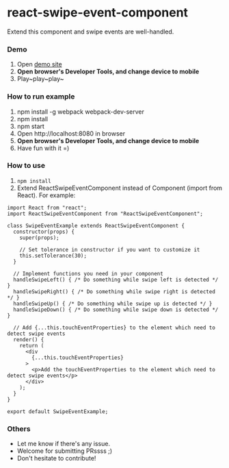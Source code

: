 # react-swipe-event-component
Extend this component and swipe events are well-handled.

### Demo
1. Open [demo site](https://malikid.github.io/react-swipe-event-component/example)
2. **Open browser's Developer Tools, and change device to mobile**
3. Play~play~play~

### How to run example
1. npm install -g webpack webpack-dev-server
2. npm install
3. npm start
4. Open http://localhost:8080 in browser
5. **Open browser's Developer Tools, and change device to mobile**
6. Have fun with it =)

### How to use
1. `npm install `
2. Extend ReactSwipeEventComponent instead of Component (import from React). For example:
```
import React from "react";
import ReactSwipeEventComponent from "ReactSwipeEventComponent";

class SwipeEventExample extends ReactSwipeEventComponent {
  constructor(props) {
    super(props);

    // Set tolerance in constructor if you want to customize it
    this.setTolerance(30);
  }

  // Implement functions you need in your component
  handleSwipeLeft() { /* Do something while swipe left is detected */ }
  handleSwipeRight() { /* Do something while swipe right is detected */ }
  handleSwipeUp() { /* Do something while swipe up is detected */ }
  handleSwipeDown() { /* Do something while swipe down is detected */ }

  // Add {...this.touchEventProperties} to the element which need to detect swipe events
  render() {
    return (
      <div
        {...this.touchEventProperties}
      >
        <p>Add the touchEventProperties to the element which need to detect swipe events</p>
      </div>
    );
  }
}

export default SwipeEventExample;
```

### Others
- Let me know if there's any issue.
- Welcome for submitting PRssss ;)
- Don't hesitate to contribute!
